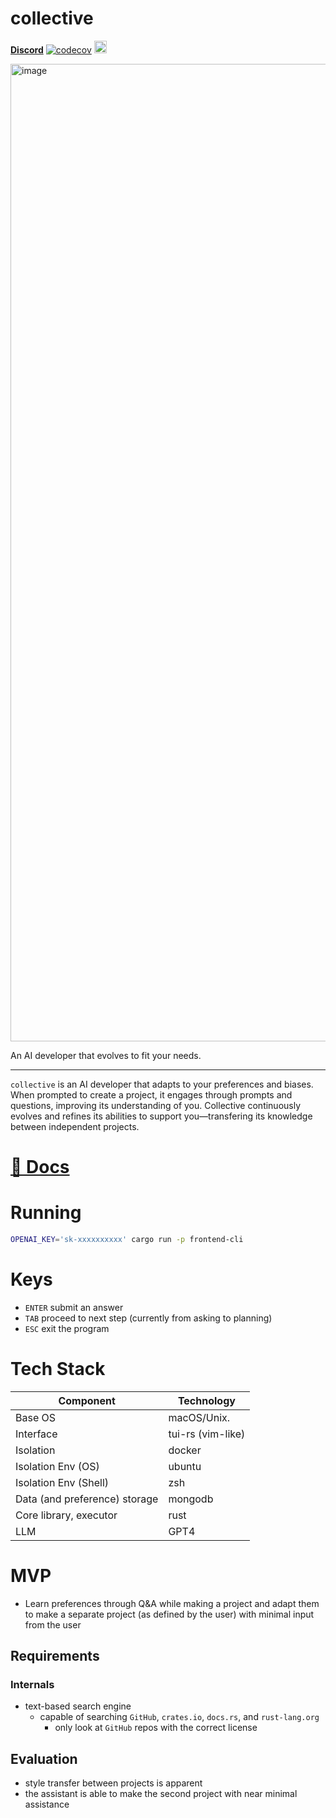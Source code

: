 # collective

[**Discord**](https://discord.gg/CzeXcYU8nC)
[![codecov](https://codecov.io/github/getcollective-ai/collective/branch/main/graph/badge.svg?token=C7HBZAAX3B)](https://app.codecov.io/gh/getcollective-ai/collective)
[<img alt="build status" src="https://img.shields.io/github/actions/workflow/status/getcollective-ai/collective/coverage.yml?branch=main&style=for-the-badge" height="20">](https://github.com/getcollective-ai/collective/actions?query=branch%3Amain)


<img width="1564" alt="image" src="https://user-images.githubusercontent.com/7644264/232889999-7f76cef7-2602-423f-b907-bf943807ece6.png">

An AI developer that evolves to fit your needs.

---
`collective` is an AI developer that adapts to your preferences and biases.
When prompted to create a project, it engages through prompts and questions, improving
its understanding of you. Collective continuously evolves and refines its abilities to support
you—transfering its knowledge between independent projects.

# [📜 Docs](https://github.com/getcollective-ai/docs)

# Running
```zsh
OPENAI_KEY='sk-xxxxxxxxxx' cargo run -p frontend-cli
```

# Keys

- `ENTER` submit an answer
- `TAB` proceed to next step (currently from asking to planning)
- `ESC` exit the program

# Tech Stack

| Component                     | Technology        |
 |-------------------------------|-------------------|
| Base OS                       | macOS/Unix.       |
| Interface                     | tui-rs (vim-like) |
| Isolation                     | docker            |
| Isolation Env (OS)            | ubuntu            |
| Isolation Env (Shell)         | zsh               |
| Data (and preference) storage | mongodb           |
| Core library, executor        | rust              |
| LLM                           | GPT4              |

# MVP

- Learn preferences through Q&A while making a project and
  adapt them to make a separate project (as defined by the user) with minimal input from the user

## Requirements

### Internals

- text-based search engine
    - capable of searching `GitHub`, `crates.io`, `docs.rs`, and `rust-lang.org`
        - only look at `GitHub` repos with the correct license

## Evaluation

- style transfer between projects is apparent
- the assistant is able to make the second project with near minimal assistance
